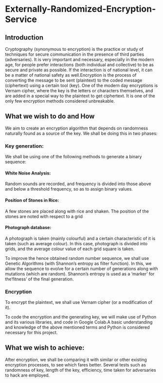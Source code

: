 # Externally-Randomized-Encryption-Service

## Introduction
Cryptography (synonymous to encryption) is the practice or study of techniques for secure communication in the presence of third parties (adversaries). It is very important and necessary, especially in the modern age, for people prefer interactions (both individual and collective) to be as secure and private as possible. If the interaction is of national level, it can be a matter of national safety as well.Encryption is the process of converting the message to be sent (plaintext) to the coded message (ciphertext) using a certain tool (key). One of the modern day encryptions is Vernam cipher, where the key is the letters or characters themselves, and are added in a special way to the plaintext to get ciphertext. It is one of the only few encryption methods considered unbreakable.

## What we wish to do and How
We aim to create an encryption algorithm that depends on randomness naturally found as a source of the key. We shall be doing this in two phases:
### Key generation:
We shall be using one of the following methods to generate a binary sequence:
#### White Noise Analysis: 
Random sounds are recorded, and frequency is divided into those above and below a threshold frequency, so as to assign binary values.
#### Position of Stones in Rice: 
A few stones are placed along with rice and shaken. The position of the stones are noted with respect to a grid
#### Photograph database: 
A photograph is taken (mainly colourful) and a certain characteristic of it is taken (such as average colour). In this case, photograph is divided into grids, and the average colour value of each grid square is taken.

To improve the hence obtained random number sequence, we shall use Genetic Algorithms (with Shannon’s entropy as filter function). In this, we allow the sequence to evolve for a certain number of generations along with mutations (which are random). Shannon’s entropy is used as a ‘marker’ for the‘fitness’ of the final generation.
### Encryption
To encrypt the plaintext, we shall use Vernam cipher (or a modification of it).

To code the encryption and the generating key, we will make use of Python and its various libraries, and code in Google Colab.A basic understanding and knowledge of the above mentioned terms and Python is considered necessary for this project.
## What we wish to achieve: 
After encryption, we shall be comparing it with similar or other existing encryption processes, to see which fares better. Several tests such as randomness of key, length of the key, efficiency, time taken for adversaries to hack are employed.
